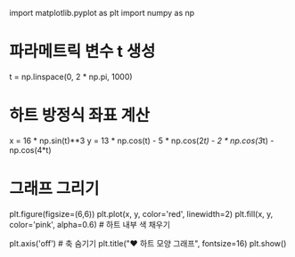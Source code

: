 import matplotlib.pyplot as plt
import numpy as np

# 파라메트릭 변수 t 생성
t = np.linspace(0, 2 * np.pi, 1000)

# 하트 방정식 좌표 계산
x = 16 * np.sin(t)**3
y = 13 * np.cos(t) - 5 * np.cos(2*t) - 2 * np.cos(3*t) - np.cos(4*t)

# 그래프 그리기
plt.figure(figsize=(6,6))
plt.plot(x, y, color='red', linewidth=2)
plt.fill(x, y, color='pink', alpha=0.6)  # 하트 내부 색 채우기

plt.axis('off')  # 축 숨기기
plt.title("❤️ 하트 모양 그래프", fontsize=16)
plt.show()
